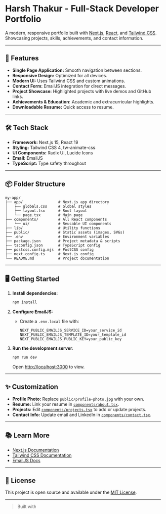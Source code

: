 # Harsh Thakur - Full-Stack Developer Portfolio

A modern, responsive portfolio built with [Next.js](https://nextjs.org), [React](https://react.dev), and [Tailwind CSS](https://tailwindcss.com). Showcasing projects, skills, achievements, and contact information.

---

## 🚀 Features

- **Single Page Application:** Smooth navigation between sections.
- **Responsive Design:** Optimized for all devices.
- **Modern UI:** Uses Tailwind CSS and custom animations.
- **Contact Form:** EmailJS integration for direct messages.
- **Project Showcase:** Highlighted projects with live demos and GitHub links.
- **Achievements & Education:** Academic and extracurricular highlights.
- **Downloadable Resume:** Quick access to resume.

---

## 🛠️ Tech Stack

- **Framework:** Next.js 15, React 19
- **Styling:** Tailwind CSS 4, tw-animate-css
- **UI Components:** Radix UI, Lucide Icons
- **Email:** EmailJS
- **TypeScript:** Type safety throughout

---

## 📦 Folder Structure

```
my-app/
├── app/                # Next.js app directory
│   ├── globals.css     # Global styles
│   ├── layout.tsx      # Root layout
│   └── page.tsx        # Main page
├── components/         # All React components
│   └── ui/             # Reusable UI components
├── lib/                # Utility functions
├── public/             # Static assets (images, SVGs)
├── .env                # Environment variables
├── package.json        # Project metadata & scripts
├── tsconfig.json       # TypeScript config
├── postcss.config.mjs  # PostCSS config
├── next.config.ts      # Next.js config
└── README.md           # Project documentation
```

---

## 🖥️ Getting Started

1. **Install dependencies:**
   ```sh
   npm install
   ```

2. **Configure EmailJS:**
   - Create a `.env.local` file with:
     ```
     NEXT_PUBLIC_EMAILJS_SERVICE_ID=your_service_id
     NEXT_PUBLIC_EMAILJS_TEMPLATE_ID=your_template_id
     NEXT_PUBLIC_EMAILJS_PUBLIC_KEY=your_public_key
     ```

3. **Run the development server:**
   ```sh
   npm run dev
   ```
   Open [http://localhost:3000](http://localhost:3000) to view.

---

## ✨ Customization

- **Profile Photo:** Replace `public/profile-photo.jpg` with your own.
- **Resume:** Link your resume in [`components/about.tsx`](components/about.tsx).
- **Projects:** Edit [`components/projects.tsx`](components/projects.tsx) to add or update projects.
- **Contact Info:** Update email and LinkedIn in [`components/contact.tsx`](components/contact.tsx).

---

## 📚 Learn More

- [Next.js Documentation](https://nextjs.org/docs)
- [Tailwind CSS Documentation](https://tailwindcss.com/docs)
- [EmailJS Docs](https://www.emailjs.com/docs/)

---

## 📝 License

This project is open source and available under the [MIT License](LICENSE).

---

> Built with
